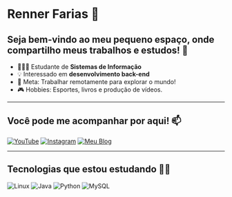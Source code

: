 # Renner Farias 👋

## Seja bem-vindo ao meu pequeno espaço, onde compartilho meus trabalhos e estudos! 🚀

- 👨🏻‍💻 Estudante de **Sistemas de Informação**  
- 💡 Interessado em **desenvolvimento back-end**  
- 🎯 Meta: Trabalhar remotamente para explorar o mundo!  
- 🎮 Hobbies: Esportes, livros e produção de vídeos.  

---

## Você pode me acompanhar por aqui! 📫

[![YouTube](https://img.shields.io/badge/YouTube-FF0000?style=for-the-badge&logo=youtube&logoColor=white)](https://youtube.com/@rennerfarias)
[![Instagram](https://img.shields.io/badge/Instagram-E4405F?style=for-the-badge&logo=instagram&logoColor=white)](https://instagram.com/rennerfarias_)
[![Meu Blog](https://img.shields.io/badge/Meu_Blog-8A2BE2?style=for-the-badge)](https://rennerfarias.github.io/Sobre-mim/)

---

## Tecnologias que estou estudando 👨‍💻

![Linux](https://img.shields.io/badge/Linux-FCC624?style=for-the-badge&logo=linux&logoColor=black)
![Java](https://img.shields.io/badge/Java-007396?style=for-the-badge&logo=java&logoColor=white)
![Python](https://img.shields.io/badge/Python-3776AB?style=for-the-badge&logo=python&logoColor=white)
![MySQL](https://img.shields.io/badge/MySQL-4479A1?style=for-the-badge&logo=mysql&logoColor=white)
